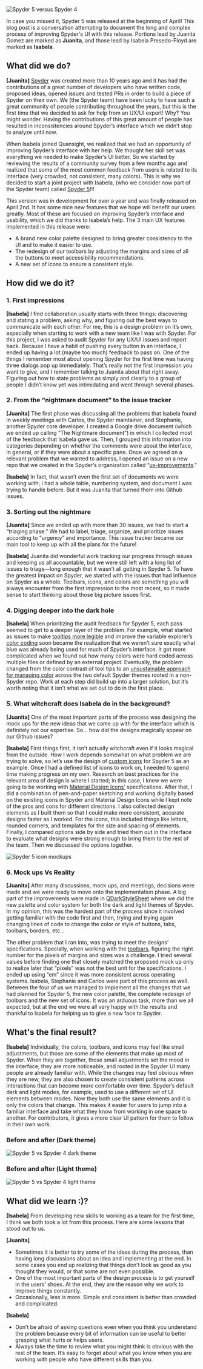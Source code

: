 <!--
.. title: Spot the differences: what is new in Spyder 5?
.. slug: spot-the-diffenrences
.. date: 2021-04-16 08:00:00 UTC-06:00
.. author: Isabela Presedo-Floyd, Juanita Gomez
.. tags: Spyder, UX/UI, release, design
.. category:
.. link:
.. description:
.. type: text
-->

![Spyder 5 versus Spyder 4](/images/spyder5-header.png)

In case you missed it, Spyder 5 was released at the beginning of April! This 
blog post is a conversation attempting to document the long and complex 
process of improving Spyder's UI with this release. Portions lead by Juanita 
Gomez are marked as **Juanita**, and those lead by Isabela Presedo-Floyd are 
marked as **Isabela**.

## What did we do?

**[Juanita]** [Spyder](https://www.spyder-ide.org/) was created more than 10 
years ago and it has had the contributions of a great number of developers 
who have written code, proposed ideas, opened issues and tested PRs in order 
to build a piece of Spyder on their own. We (the Spyder team) have been lucky 
to have such a great community of people contributing throughout the years, 
but this is the first time that we decided to ask for help from an UX/UI 
expert! Why? You might wonder. Having the contributions of this great amount 
of people has resulted in inconsistencies around Spyder’s interface which we 
didn’t stop to analyze until now. 

When Isabela joined Quansight, we realized that we had an opportunity of 
improving Spyder’s interface with her help. We thought her skill set was 
everything we needed to make Spyder’s UI better.  So we started by reviewing 
the results of a community survey from a few months ago and realized that 
some of the most common feedback from users is related to its interface 
(very crowded, not consistent, many colors). This is why we decided to start 
a joint project with Isabela, (who we consider now part of the Spyder team) 
called [Spyder 5](https://github.com/spyder-ide/spyder/releases/tag/v5.0.0)!!!

<!-- TEASER_END -->

This version was in development for over a year and was finally released on 
April 2nd. It has some nice new features that we hope will benefit our users 
greatly. Most of these are focused on improving Spyder’s interface and 
usability, which we did thanks to Isabela’s help. The 3 main UX features 
implemented in this release were:

- A brand new color palette designed to bring greater consistency to the UI 
and to make it easier to use.
- The redesign of our toolbars by adjusting the margins and sizes of all the 
buttons to meet accessibility recommendations.
- A new set of icons to ensure a consistent style.

## How did we do it?

### 1. First impressions

**[Isabela]** I find collaboration usually starts with three things: 
discovering and stating a problem, asking why, and figuring out the best ways 
to communicate with each other. For me, this is a design problem on it’s own, 
especially when starting to work with a new team like I was with Spyder. For 
this project, I was asked to audit Spyder for any UX/UI issues and report 
back. Because I have a habit of pushing every button in an interface, I ended 
up having a lot (maybe too much) feedback to pass on. One of the things I 
remember most about opening Spyder for the first time was having three dialogs 
pop up immediately. That’s really not the first impression you want to give, 
and I remember talking to Juanita about that right away. Figuring out how to 
state problems as simply and clearly to a group of people I didn’t know yet 
was intimidating and went through several phases.

### 2. From the “nightmare document” to the issue tracker

**[Juanita]** The first phase was discussing all the problems that Isabela 
found in weekly meetings with Carlos, the Spyder maintainer, and Stephanie, 
another Spyder core developer. I created a Google drive document (which we 
ended up calling “The Nightmare document”) in which I collected most of the 
feedback that Isabela gave us. Then, I grouped this information into 
categories depending on whether the comments were about the interface, in 
general, or if they were about a specific pane. Once we agreed on a relevant 
problem that we wanted to address, I opened an issue on a new repo that we 
created in the Spyder’s organization called “[ux-improvements](https://github.com/spyder-ide/ux-improvements/issues).”

**[Isabela]** In fact, that wasn’t even the first set of documents we were 
working with; I had a whole table, numbering system, and document I was 
trying to handle before. But it was Juanita that turned them into Github 
issues.

### 3. Sorting out the nightmare 

**[Juanita]** Since we ended up with more than 30 issues, we had to start a 
“triaging phase.” We had to label, triage, organize, and prioritize issues 
according to “urgency” and importance. This issue tracker became our main 
tool to keep up with all the plans for the future!

**[Isabela]** Juanita did wonderful work tracking our progress through issues 
and keeping us all accountable, but we were still left with a long list of 
issues to triage—long enough that it wasn’t all getting in Spyder 5. To have 
the greatest impact on Spyder, we started with the issues that had 
influence on Spyder as a whole. Toolbars, icons, and colors are something
you will always encounter from the first impression to the most recent, so it 
made sense to start thinking about those big picture issues first.

### 4. Digging deeper into the dark hole

**[Isabela]** When prioritizing the audit feedback for Spyder 5, each pass 
seemed to get to a deeper layer of the problem. For example, what started as 
issues to make [tooltips more legible](https://github.com/spyder-ide/ux-improvements/issues/2) and improve the variable explorer’s 
[color coding](https://github.com/spyder-ide/ux-improvements/issues/7) soon became the realization that we weren’t sure exactly what 
blue was already being used for much of Spyder’s interface. It got more 
complicated when we found out how many colors were hard coded across multiple 
files or defined by an external project. Eventually, the problem changed from 
the color contrast of tool tips to an [unsustainable approach for managing 
color](https://github.com/spyder-ide/ux-improvements/issues/13) across the two default Spyder themes rooted in a non-Spyder repo. Work 
at each step did build up into a larger solution, but it’s worth noting that 
it isn’t what we set out to do in the first place. 

### 5. What witchcraft does Isabela do in the background?

**[Juanita]** One of the most important parts of the process was designing 
the mock ups for the new ideas that we came up with for the interface which 
is definitely not our expertise. So... how did the designs magically appear 
on our Github issues?

**[Isabela]** First things first, it isn’t actually witchcraft even if it 
looks magical from the outside. How I work depends somewhat on what problem 
we are trying to solve, so let’s use the design of [custom icons](https://github.com/spyder-ide/ux-improvements/issues/33#issuecomment-776376943) for Spyder 5 
as an example. Once I had a defined list of icons to work on, I needed to 
spend time making progress on my own. Research on best practices for the 
relevant area of design is where I started; in this case, I knew we were 
going to be working with [Material Design Icons’](https://materialdesignicons.com/) specifications. After that, 
I did a combination of pen-and-paper sketching and working digitally based on 
the existing icons in Spyder and Material Design Icons while I kept note of 
the pros and cons for different directions. I also collected design elements 
as I built them so that I could make more consistent, accurate designs faster 
as I worked. For the icons, this included things like letters, rounded 
corners, and templates for the size and spacing of elements. Finally, I 
compared options side by side and tried them out in the interface to evaluate 
what designs were strong enough to bring them to the rest of the team. Then we 
discussed the options together.

![Spyder 5 icon mockups](/images/spyder5-wipicons.png)

### 6. Mock ups Vs Reality

**[Juanita]** After many discussions, mock ups, and meetings, decisions were
made and we were ready to move onto the implementation phase. A big part of 
the improvements were made in [QDarkStyleSheet](https://github.com/ColinDuquesnoy/QDarkStyleSheet/) 
where we did the new palette and color system for both the 
dark and light themes of Spyder. In my opinion, this was the hardest part of 
the process since it involved getting familiar with the code first and then, 
trying and trying again changing lines of code to change the color or style 
of buttons, tabs, toolbars, borders, etc… 

The other problem that I ran into, was trying to meet the designs’ 
specifications. Specially, when working with the [toolbars](https://github.com/spyder-ide/ux-improvements/issues/28), figuring the right 
number for the pixels of margins and sizes was a challenge. I tried several 
values before finding one that closely matched the proposed mock up only to 
realize later that “pixels” was not the best unit for the specifications. I 
ended up using “em” since it was more consistent across operating systems.
Isabela, Stephanie and Carlos were part of this process as well. Between the 
four of us we managed to implement all the changes that we had planned for 
Spyder 5, the new color palette, the complete redesign of toolbars and the 
new set of icons. It was an arduous task, more than we all expected, but at 
the end we were all very happy with the results and thankful to Isabela for 
helping us to give a new face to Spyder. 

## What's the final result?

**[Isabela]** Individually, the colors, toolbars, and icons may feel like 
small adjustments, but those are some of the elements that make up most of 
Spyder. When they are together, those small adjustments set the mood in the 
interface; they are more noticeable, and rooted in the Spyder UI many people 
are already familiar with. While the changes may feel obvious when they are 
new, they are also chosen to create consistent patterns across interactions 
that can become more comfortable over time. Spyder’s default dark and light 
modes, for example, used to use a different set of UI elements between modes. 
Now they both use the same elements and it is only the colors that change. 
This makes it easier for users to jump into a familiar interface and take 
what they know from working in one space to another. For contributors, it 
gives a more clear UI pattern for them to follow in their own work.

### Before and after (Dark theme)

![Spyder 5 vs Spyder 4 dark theme](/images/spyder5-comparedark.png)

### Before and after (Light theme)

![Spyder 5 vs Spyder 4 light theme](/images/spyder5-comparelight.png)

## What did we learn :)?

**[Isabela]** From developing new skills to working as a team for the first 
time, I think we both took a lot from this process. Here are some lessons that 
stood out to us.

**[Juanita]** 

- Sometimes it is better to try some of the ideas during the process, than 
having long discussions about an idea and implementing at the end. In some 
cases you end up realizing that things don’t look as good as you thought they 
would, or that some are not even possible.
- One of the most important parts of the design process is to get yourself in 
the users’ shoes. At the end, they are the reason why we work to improve 
things constantly.
- Occasionally, less is more. Simple and consistent is better than crowded 
and complicated. 

**[Isabela]** 

- Don’t be afraid of asking questions even when you think you understand the 
problem because every bit of information can be useful to better grasping what 
hurts or helps users.
- Always take the time to review what you might think is obvious with the 
rest of the team. It’s easy to forget about what you know when you are 
working with people who have different skills than you.
